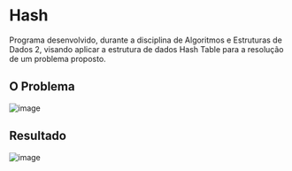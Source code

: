 # Hash
Programa desenvolvido, durante a disciplina de Algoritmos e Estruturas de Dados 2, visando aplicar a estrutura de dados Hash Table para a resolução de um problema proposto.

## O Problema
![image](https://user-images.githubusercontent.com/100099053/224517808-797f3fef-9df1-43a5-a92d-aa08dddbd77f.png)
 
## Resultado
![image](https://user-images.githubusercontent.com/100099053/224517855-7502345c-a9f1-47c4-bd3f-e972fd0c79ac.png)

